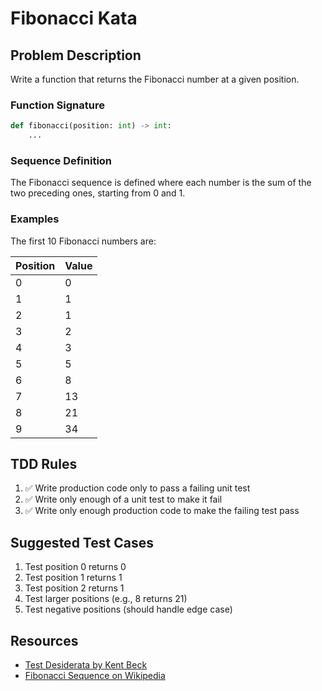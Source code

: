 # Fibonacci Kata

## Problem Description

Write a function that returns the Fibonacci number at a given position.

### Function Signature

```python
def fibonacci(position: int) -> int:
    ...
```

### Sequence Definition

The Fibonacci sequence is defined where each number is the sum of the two preceding ones, starting from 0 and 1.

### Examples

The first 10 Fibonacci numbers are:

| Position | Value |
|----------|-------|
| 0        | 0     |
| 1        | 1     |
| 2        | 1     |
| 3        | 2     |
| 4        | 3     |
| 5        | 5     |
| 6        | 8     |
| 7        | 13    |
| 8        | 21    |
| 9        | 34    |

## TDD Rules

1. ✅ Write production code only to pass a failing unit test
2. ✅ Write only enough of a unit test to make it fail
3. ✅ Write only enough production code to make the failing test pass

## Suggested Test Cases

1. Test position 0 returns 0
2. Test position 1 returns 1
3. Test position 2 returns 1
4. Test larger positions (e.g., 8 returns 21)
5. Test negative positions (should handle edge case)

## Resources

- [Test Desiderata by Kent Beck](https://kentbeck.github.io/TestDesiderata)
- [Fibonacci Sequence on Wikipedia](https://en.wikipedia.org/wiki/Fibonacci_number)
